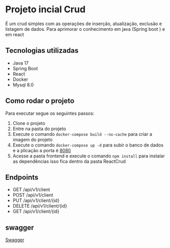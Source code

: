 # Projeto incial Crud 

É um crud simples com as operações de inserção, atualização, exclusão e listagem de dados.
Para aprimorar o conhecimento em java (Spring boot ) e em react 

## Tecnologias utilizadas

 - Java 17
 - Spring Boot
 - React
 - Docker
 - Mysql 8.0

## Como rodar o projeto

Para executar segue os seguintes passos:

1. Clone o projeto
2. Entre na pasta do projeto
3. Execute o comando `docker-compose build --no-cache` para criar a imagem do projeto 
4. Execute o comando `docker-compose up -d` para subir o banco de dados e a plicação a porta é [8080](http://localhost:8080/)
5. Acesse a pasta frontend e execute o comando `npm install` para instalar as dependências isso fica dentro da pasta ReactCrud

## Endpoints

- GET /api/v1/client
- POST /api/v1/client
- PUT /api/v1/client/{id}
- DELETE /api/v1/client/{id}
- GET /api/v1/client/{id}

## swagger

[Swagger](http://localhost:8080/api/v1/swagger-ui/index.html)

